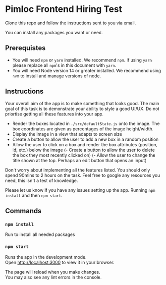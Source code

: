 # Pimloc Frontend Hiring Test

Clone this repo and follow the instructions sent to you via email.

You can install any packages you want or need.

## Prerequistes

- You will need `npm` or `yarn` installed. We recommend `npm`. If using `yarn` please replace all `npm`'s in this document with `yarn`.
- You will need Node version 14 or greater installed. We recommend using `nvm` to install and manage versions of node.

## Instructions

Your overall aim of the app is to make something that looks good. The main goal of this task is to demonstrate your ability to style a good UI/UX. Do not priortise getting all these features into your app.

- Render the boxes located in `./src/defaultState.js` onto the image. The box coordinates are given as percentages of the image height/width.
- Display the image in a view that adapts to screen size
- Create a button to allow the user to add a new box in a random position
- Allow the user to click on a box and render the box attributes (position, id, etc.) below the image
(- Create a button to allow the user to delete the box they most recently clicked on)
(- Allow the user to change the title shown at the top. Perhaps an edit button that opens an input)

Don't worry about implementing all the features listed. You should only spend 90mins to 2 hours on the task. Feel free to google any resources you need, this isn't a test of knowledge.

Please let us know if you have any issues setting up the app. Running `npm install` and then `npm start`.

## Commands

### `npm install`

Run to install all needed packages

### `npm start`

Runs the app in the development mode.\
Open [http://localhost:3000](http://localhost:3000) to view it in your browser.

The page will reload when you make changes.\
You may also see any lint errors in the console.
